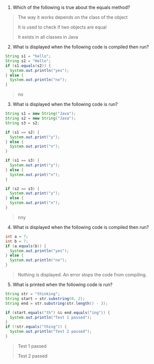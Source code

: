 1. Which of the following is true about the equals method? 

> The way it works depends on the class of the object
> 
> It is used to check if two objects are equal
> 
> It exists in all classes in Java

2. What is displayed when the following code is compiled then run?

```java
String s1 = "hello";
String s2 = "Hello";
if (s1.equals(s2)) {
  System.out.println("yes");
} else {
  System.out.println("no");
}
```

> no

3. What is displayed when the following code is run?

```java
String s1 = new String("Java");
String s2 = new String("Java");
String s3 = s2;

if (s1 == s2) {
  System.out.print("y");
} else {
  System.out.print("n");
}

if (s1 == s3) {
  System.out.print("y");
} else {
  System.out.print("n");
}

if (s2 == s3) {
  System.out.print("y");
} else {
  System.out.print("n");
}
```

> nny

4. What is displayed when the following code is compiled then run?

```java
int a = 7;
int b = 7;
if (a.equals(b)) {
  System.out.println("yes");
} else {
  System.out.println("no");
}
```

> Nothing is displayed. An error stops the code from compiling.

5. What is printed when the following code is run?

```java
String str = "thinking";
String start = str.substring(0, 2);
String end = str.substring(str.length() - 3);

if (start.equals("th") && end.equals("ing")) {
  System.out.println("Test 1 passed");
}
if (!str.equals("thing")) {
  System.out.println("Test 2 passed");
}
```

> Test 1 passed
>
> Test 2 passed
